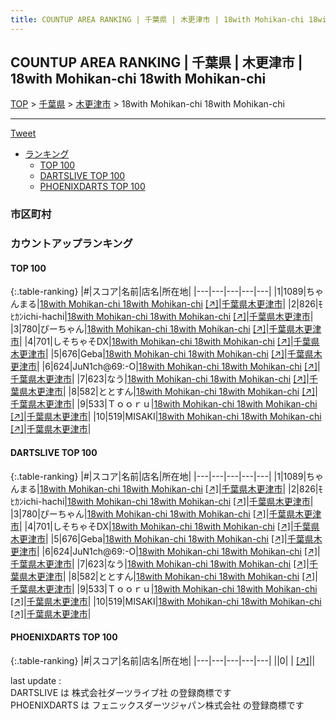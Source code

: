 ```yaml
---
title: COUNTUP AREA RANKING | 千葉県 | 木更津市 | 18with Mohikan-chi 18with Mohikan-chi
---
```

## COUNTUP AREA RANKING | 千葉県 | 木更津市 | 18with Mohikan-chi 18with Mohikan-chi

[TOP](/darts/rank/) > [千葉県](/darts/rank/千葉県/) > [木更津市](/darts/rank/千葉県/木更津市/) > 18with Mohikan-chi 18with Mohikan-chi

___

<a href="https://twitter.com/share?ref_src=twsrc%5Etfw" data-text="COUNTUP AREA RANKING | 千葉県木更津市18with Mohikan-chi 18with Mohikan-chi" class="twitter-share-button" data-hashtags="DARTSLIVE,PHOENIXDARTS,darts,ダーツ" data-show-count="false">Tweet</a>

* [ランキング](#カウントアップランキング)
    * [TOP 100](#top-100)
    * [DARTSLIVE TOP 100](#dartslive-top-100)
    * [PHOENIXDARTS TOP 100](#phoenixdarts-top-100)

### 市区町村

<ul>

</ul>

### カウントアップランキング

#### TOP 100



{:.table-ranking}
|#|スコア|名前|店名|所在地|
|---|---|---|---|---|
|1|1089|<span class="rank-name-dl">ちゃんまる</span>|<a href="/darts/rank/shops/afbd0ec7b8dd61ae0d9b047a20a7ba1e.html">18with Mohikan-chi 18with Mohikan-chi</a> <a href="https://search.dartslive.com/jp/shop/afbd0ec7b8dd61ae0d9b047a20a7ba1e">[↗]</a>|<a href="/darts/rank/千葉県/木更津市">千葉県木更津市</a>|
|2|826|<span class="rank-name-dl">ﾓﾋｶﾝichi-hachi</span>|<a href="/darts/rank/shops/afbd0ec7b8dd61ae0d9b047a20a7ba1e.html">18with Mohikan-chi 18with Mohikan-chi</a> <a href="https://search.dartslive.com/jp/shop/afbd0ec7b8dd61ae0d9b047a20a7ba1e">[↗]</a>|<a href="/darts/rank/千葉県/木更津市">千葉県木更津市</a>|
|3|780|<span class="rank-name-dl">ぴーちゃん</span>|<a href="/darts/rank/shops/afbd0ec7b8dd61ae0d9b047a20a7ba1e.html">18with Mohikan-chi 18with Mohikan-chi</a> <a href="https://search.dartslive.com/jp/shop/afbd0ec7b8dd61ae0d9b047a20a7ba1e">[↗]</a>|<a href="/darts/rank/千葉県/木更津市">千葉県木更津市</a>|
|4|701|<span class="rank-name-dl">しそちゃそDX</span>|<a href="/darts/rank/shops/afbd0ec7b8dd61ae0d9b047a20a7ba1e.html">18with Mohikan-chi 18with Mohikan-chi</a> <a href="https://search.dartslive.com/jp/shop/afbd0ec7b8dd61ae0d9b047a20a7ba1e">[↗]</a>|<a href="/darts/rank/千葉県/木更津市">千葉県木更津市</a>|
|5|676|<span class="rank-name-dl">Geba</span>|<a href="/darts/rank/shops/afbd0ec7b8dd61ae0d9b047a20a7ba1e.html">18with Mohikan-chi 18with Mohikan-chi</a> <a href="https://search.dartslive.com/jp/shop/afbd0ec7b8dd61ae0d9b047a20a7ba1e">[↗]</a>|<a href="/darts/rank/千葉県/木更津市">千葉県木更津市</a>|
|6|624|<span class="rank-name-dl">JuN1ch@69:-O</span>|<a href="/darts/rank/shops/afbd0ec7b8dd61ae0d9b047a20a7ba1e.html">18with Mohikan-chi 18with Mohikan-chi</a> <a href="https://search.dartslive.com/jp/shop/afbd0ec7b8dd61ae0d9b047a20a7ba1e">[↗]</a>|<a href="/darts/rank/千葉県/木更津市">千葉県木更津市</a>|
|7|623|<span class="rank-name-dl">なう</span>|<a href="/darts/rank/shops/afbd0ec7b8dd61ae0d9b047a20a7ba1e.html">18with Mohikan-chi 18with Mohikan-chi</a> <a href="https://search.dartslive.com/jp/shop/afbd0ec7b8dd61ae0d9b047a20a7ba1e">[↗]</a>|<a href="/darts/rank/千葉県/木更津市">千葉県木更津市</a>|
|8|582|<span class="rank-name-dl">ととすん</span>|<a href="/darts/rank/shops/afbd0ec7b8dd61ae0d9b047a20a7ba1e.html">18with Mohikan-chi 18with Mohikan-chi</a> <a href="https://search.dartslive.com/jp/shop/afbd0ec7b8dd61ae0d9b047a20a7ba1e">[↗]</a>|<a href="/darts/rank/千葉県/木更津市">千葉県木更津市</a>|
|9|533|<span class="rank-name-dl">Ｔｏｏｒｕ</span>|<a href="/darts/rank/shops/afbd0ec7b8dd61ae0d9b047a20a7ba1e.html">18with Mohikan-chi 18with Mohikan-chi</a> <a href="https://search.dartslive.com/jp/shop/afbd0ec7b8dd61ae0d9b047a20a7ba1e">[↗]</a>|<a href="/darts/rank/千葉県/木更津市">千葉県木更津市</a>|
|10|519|<span class="rank-name-dl">MISAKI</span>|<a href="/darts/rank/shops/afbd0ec7b8dd61ae0d9b047a20a7ba1e.html">18with Mohikan-chi 18with Mohikan-chi</a> <a href="https://search.dartslive.com/jp/shop/afbd0ec7b8dd61ae0d9b047a20a7ba1e">[↗]</a>|<a href="/darts/rank/千葉県/木更津市">千葉県木更津市</a>|


#### DARTSLIVE TOP 100



{:.table-ranking}
|#|スコア|名前|店名|所在地|
|---|---|---|---|---|
|1|1089|<span class="rank-name-dl">ちゃんまる</span>|<a href="/darts/rank/shops/afbd0ec7b8dd61ae0d9b047a20a7ba1e.html">18with Mohikan-chi 18with Mohikan-chi</a> <a href="https://search.dartslive.com/jp/shop/afbd0ec7b8dd61ae0d9b047a20a7ba1e">[↗]</a>|<a href="/darts/rank/千葉県/木更津市">千葉県木更津市</a>|
|2|826|<span class="rank-name-dl">ﾓﾋｶﾝichi-hachi</span>|<a href="/darts/rank/shops/afbd0ec7b8dd61ae0d9b047a20a7ba1e.html">18with Mohikan-chi 18with Mohikan-chi</a> <a href="https://search.dartslive.com/jp/shop/afbd0ec7b8dd61ae0d9b047a20a7ba1e">[↗]</a>|<a href="/darts/rank/千葉県/木更津市">千葉県木更津市</a>|
|3|780|<span class="rank-name-dl">ぴーちゃん</span>|<a href="/darts/rank/shops/afbd0ec7b8dd61ae0d9b047a20a7ba1e.html">18with Mohikan-chi 18with Mohikan-chi</a> <a href="https://search.dartslive.com/jp/shop/afbd0ec7b8dd61ae0d9b047a20a7ba1e">[↗]</a>|<a href="/darts/rank/千葉県/木更津市">千葉県木更津市</a>|
|4|701|<span class="rank-name-dl">しそちゃそDX</span>|<a href="/darts/rank/shops/afbd0ec7b8dd61ae0d9b047a20a7ba1e.html">18with Mohikan-chi 18with Mohikan-chi</a> <a href="https://search.dartslive.com/jp/shop/afbd0ec7b8dd61ae0d9b047a20a7ba1e">[↗]</a>|<a href="/darts/rank/千葉県/木更津市">千葉県木更津市</a>|
|5|676|<span class="rank-name-dl">Geba</span>|<a href="/darts/rank/shops/afbd0ec7b8dd61ae0d9b047a20a7ba1e.html">18with Mohikan-chi 18with Mohikan-chi</a> <a href="https://search.dartslive.com/jp/shop/afbd0ec7b8dd61ae0d9b047a20a7ba1e">[↗]</a>|<a href="/darts/rank/千葉県/木更津市">千葉県木更津市</a>|
|6|624|<span class="rank-name-dl">JuN1ch@69:-O</span>|<a href="/darts/rank/shops/afbd0ec7b8dd61ae0d9b047a20a7ba1e.html">18with Mohikan-chi 18with Mohikan-chi</a> <a href="https://search.dartslive.com/jp/shop/afbd0ec7b8dd61ae0d9b047a20a7ba1e">[↗]</a>|<a href="/darts/rank/千葉県/木更津市">千葉県木更津市</a>|
|7|623|<span class="rank-name-dl">なう</span>|<a href="/darts/rank/shops/afbd0ec7b8dd61ae0d9b047a20a7ba1e.html">18with Mohikan-chi 18with Mohikan-chi</a> <a href="https://search.dartslive.com/jp/shop/afbd0ec7b8dd61ae0d9b047a20a7ba1e">[↗]</a>|<a href="/darts/rank/千葉県/木更津市">千葉県木更津市</a>|
|8|582|<span class="rank-name-dl">ととすん</span>|<a href="/darts/rank/shops/afbd0ec7b8dd61ae0d9b047a20a7ba1e.html">18with Mohikan-chi 18with Mohikan-chi</a> <a href="https://search.dartslive.com/jp/shop/afbd0ec7b8dd61ae0d9b047a20a7ba1e">[↗]</a>|<a href="/darts/rank/千葉県/木更津市">千葉県木更津市</a>|
|9|533|<span class="rank-name-dl">Ｔｏｏｒｕ</span>|<a href="/darts/rank/shops/afbd0ec7b8dd61ae0d9b047a20a7ba1e.html">18with Mohikan-chi 18with Mohikan-chi</a> <a href="https://search.dartslive.com/jp/shop/afbd0ec7b8dd61ae0d9b047a20a7ba1e">[↗]</a>|<a href="/darts/rank/千葉県/木更津市">千葉県木更津市</a>|
|10|519|<span class="rank-name-dl">MISAKI</span>|<a href="/darts/rank/shops/afbd0ec7b8dd61ae0d9b047a20a7ba1e.html">18with Mohikan-chi 18with Mohikan-chi</a> <a href="https://search.dartslive.com/jp/shop/afbd0ec7b8dd61ae0d9b047a20a7ba1e">[↗]</a>|<a href="/darts/rank/千葉県/木更津市">千葉県木更津市</a>|


#### PHOENIXDARTS TOP 100



{:.table-ranking}
|#|スコア|名前|店名|所在地|
|---|---|---|---|---|
||0|<span class="rank-name-dl"> </span>|<a href="/darts/rank/shops/.html"></a> <a href="">[↗]</a>|<a href="/darts/rank//"></a>|


<div class="footer border-top border-gray-light mt-5 pt-3 text-right text-gray">
    last update : <span style="font-weight: italic" id="foot_last_modified"></span><br />
    DARTSLIVE は 株式会社ダーツライブ社 の登録商標です<br />
    PHOENIXDARTS は フェニックスダーツジャパン株式会社 の登録商標です<br />
</div>

<script src="https://cdnjs.cloudflare.com/ajax/libs/jquery.tablesorter/2.31.3/js/jquery.tablesorter.min.js" integrity="sha512-qzgd5cYSZcosqpzpn7zF2ZId8f/8CHmFKZ8j7mU4OUXTNRd5g+ZHBPsgKEwoqxCtdQvExE5LprwwPAgoicguNg==" crossorigin="anonymous" referrerpolicy="no-referrer"></script>
<link rel="stylesheet" href="https://cdnjs.cloudflare.com/ajax/libs/jquery.tablesorter/2.31.3/css/theme.default.min.css" integrity="sha512-wghhOJkjQX0Lh3NSWvNKeZ0ZpNn+SPVXX1Qyc9OCaogADktxrBiBdKGDoqVUOyhStvMBmJQ8ZdMHiR3wuEq8+w==" crossorigin="anonymous" referrerpolicy="no-referrer" />
<script>
$(function() {
    $(".table-ranking").tablesorter({sortList:[[0, 0]]});
    $("#foot_last_modified").text(formatDate(new Date(document.lastModified), 'yyyy-MM-dd HH:mm:ss'));
});
</script>

<script async src="https://platform.twitter.com/widgets.js" charset="utf-8"></script>